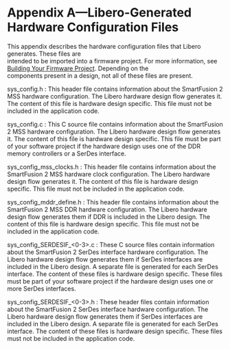 # Appendix A—Libero-Generated Hardware Configuration Files

This appendix describes the hardware configuration files that Libero generates. These files are<br /> intended to be imported into a firmware project. For more information, see [Building Your Firmware Project](GUID-1F16A799-7019-40DC-8759-0FC231835BC7.md). Depending on the<br /> components present in a design, not all of these files are present.

sys\_config.h
:   This header file contains information about the SmartFusion 2 MSS hardware configuration. The Libero hardware design flow generates it. The content of this file is hardware design specific. This file must not be included in the application code.

sys\_config.c
:   This C source file contains information about the SmartFusion 2 MSS hardware configuration. The Libero hardware design flow generates it. The content of this file is hardware design specific. This file must be part of your software project if the hardware design uses one of the DDR memory controllers or a SerDes interface.

sys\_config\_mss\_clocks.h
:   This header file contains information about the SmartFusion 2 MSS hardware clock configuration. The Libero hardware design flow generates it. The content of this file is hardware design specific. This file must not be included in the application code.

sys\_config\_mddr\_define.h
:   This header file contains information about the SmartFusion 2 MSS DDR hardware configuration. The Libero hardware design flow generates them if DDR is included in the Libero design. The content of this file is hardware design specific. This file must not be included in the application code.

sys\_config\_SERDESIF\_&lt;0-3&gt;.c
:   These C source files contain information about the SmartFusion 2 SerDes interface hardware configuration. The Libero hardware design flow generates them if SerDes interfaces are included in the Libero design. A separate file is generated for each SerDes interface. The content of these files is hardware design specific. These files must be part of your software project if the hardware design uses one or more SerDes interfaces.

sys\_config\_SERDESIF\_&lt;0-3&gt;.h
:   These header files contain information about the SmartFusion 2 SerDes interface hardware configuration. The Libero hardware design flow generates them if SerDes interfaces are included in the Libero design. A separate file is generated for each SerDes interface. The content of these files is hardware design specific. These files must not be included in the application code.

